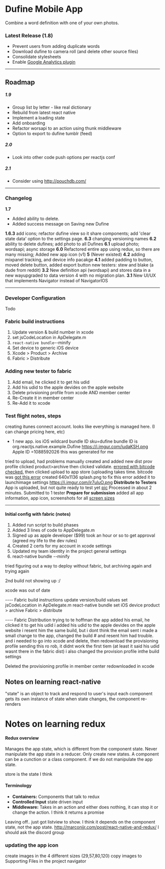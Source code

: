 # Dufine Mobile App

Combine a word definition with one of your own photos.

### Latest Release (1.8)
 - Prevent users from adding duplicate words
 - Download dufine to camera roll (and delete other source files)
 - Consolidate stylesheets
 - Enable [Google Analytics plugin](https://github.com/idehub/react-native-google-analytics-bridge)


---

## Roadmap

##### 1.9
- Group list by letter - like real dictionary
- Rebuild from latest react native
- Implement a loading state
- Add onboarding
- Refactor worsapi to an action using thunk middleware
- Option to export to dufine tumblr (feed)

##### 2.0
- Look into other code push options per reactjs conf

##### 2.1
- Consider using http://pouchdb.com/

---
### Changelog

**1.7**
- Added ability to delete.
- Added success message on Saving new Dufine

**1.6.3** add icons; refactor dufine view so it share components; add 'clear state data' option to the settings page.
**6.3** changing versioning names
**6.2** ability to delete dufines; add photo to all Dufines
**6.1** upload photo; wordsapi; async storage
**6.0** Refactored entire app using redux, so there are many missing; Added new app icon (v1)
**5**   (Never existed)
**4.2** adding mixpanel tracking, and device info pacakge
**4.1** added padding to button, moved delete button, added export button new testers: stew and blake (a dude from reddit)
**3.2** New definition api (wordsapi) and stores data in a new wayupgraded to data version 4 with no migration plan.
**3.1** New UI/UX that implements Navigator instead of NavigatorIOS


---
### Developer Configuration
Todo

### Fabric build instructions
 1. Update version & build number in xcode
 2. set jsCodeLocation in ApDelegate.m
 3. `react-native bundle`--minify
 4. Set device to generic iOS device
 5. Xcode > Product > Archive
 6. Fabric > Distribute


### Adding new tester to fabric
1. Add email, he clicked it to get his udid
2. Add his udid to the apple devides on the apple website
3. Delete privsioning profile from xcode AND member center
4. Re-Create it in member center
5. Re-Add it to xcode

### Test flight notes, steps

creating itunes connect account. looks like everything is managed here.
  (I can change pricing here, etc)
* 1  new app. ios iOS wildcard bundle ID sku=dufine
    bundle ID is org.reactjs.native.example.Dufine
    https://i.imgur.com/iudaKSH.png
    Apple ID =1088592026
      this was generated for me

tried to upload, had problems
manually created and added new dist prov profile
clicked product>archive
then clicked validate.
[errored with bitcode checked.](https://imgur.com/69q4HRL)
then clicked upload to app store (uploading takes time. bitcode was
[got this error][error1]
created 640x1136 splash.png to fix this error
added it to launchimage settings
https://i.imgur.com/ir7uluO.png
**Distribute to Testers**
App is uploaded, but not quite ready to test yet [pic][processing]
Processed in about 2 minutes. Submitted to 1 tester
**Prepare for submission**
added all app information, app icon,
screenshots for all [screen sizes]

[screen sizes]: <http://stackoverflow.com/questions/25756589/itunes-connect-screenshots-sizes-for-all-ios-iphone-ipad-apple-watch-devices>
[processing]: <https://i.imgur.com/w67ZB6X.png>      
[error1]: <http://stackoverflow.com/questions/33314221/xcode-7-1-itunes-store-operation-failed-you-are-not-authorized-to-use-this-serv>



--------------------------------------------------------------------------------



#### Initial config with fabric (notes)

1. Added run script to build phases
2. Added 3 lines of code to AppDelegate.m
3. Signed up as apple developer ($99) took an hour or so to get approval (agreed my life to the dev rules)
4. Created 2 certs for my account in xcode settings
5. Updated my team identity in the project general settings
6. react-native bundle --minify

tried figuring out a way to deploy without fabric, but archiving again and trying again

2nd build not showing up :/

xcode was out of date


---- Fabric build instructions
update version/build values
set jsCodeLocation in ApDelegate.m
react-native bundle
set iOS device
product > archive
Fabric > distribute

---- Fabric Distribution
trying to te hoffman the app
added his email, he clicked it to get his udid
i added his udid to the apple devides on the apple website
i resent him the same build, but i dont think the email sent
i made a small change to the app, changed the build # and resent him
had trouble. and i needed to go into xcode and delete, then redownload the provisioning profile
sending this ro rob, it didnt work the first tiem (at least it said his udid wasnt there in the fabric dist)
i also changed the provision profile inthe build settings

Deleted the provisioning profile in member center
redownloaded in xcode




## Notes on learning react-native
  "state" is an object to track and respond to user's input
  each component gets its own instance of state
  when state changes, the component re-renders



# Notes on learning redux
#### Redux overview

Manages the app state, which is different from the component state. Never manipulate the app state in a reducer. Only create new states. A component can be a cunction or a class component. if we do not manipulate the app state.

store is the state I think

#### Terminology

 - **Containers:** Components that talk to redux
 - **Controlled Input** state driven input
 - **Middleware:** Takes in an action and either does nothing, it can stop it or change the action. I think it returns a promise


 Leaving off..
just got listview to show. I think it depends on the component state, not the app state.
http://marconijr.com/post/react-native-and-redux/
I should ask the discord group



### updating the app icon
create images in  the 4 different sizes (29,57,80,120)
copy images to Supporting Files in the project navigator
